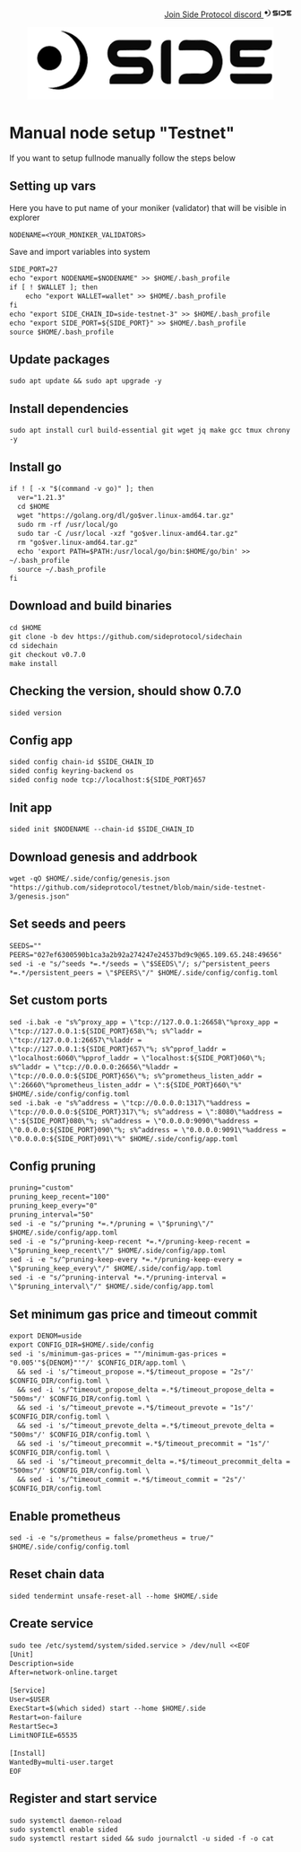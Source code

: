<p style="font-size:14px" align="right">
<a href="https://discord.gg/sideprotocol" target="_blank">Join Side Protocol discord <img src="https://github.com/Vitek7373/testnet_manual/blob/main/Side/logo.png" width="50"/></a>
</p>



<p align="center">
  <img height="130" height="auto" src="https://github.com/Vitek7373/testnet_manual/blob/main/Side/logo.png">
</p>

# Manual node setup "Testnet"
If you want to setup fullnode manually follow the steps below

## Setting up vars
Here you have to put name of your moniker (validator) that will be visible in explorer
```
NODENAME=<YOUR_MONIKER_VALIDATORS>
```

Save and import variables into system
```
SIDE_PORT=27
echo "export NODENAME=$NODENAME" >> $HOME/.bash_profile
if [ ! $WALLET ]; then
	echo "export WALLET=wallet" >> $HOME/.bash_profile
fi
echo "export SIDE_CHAIN_ID=side-testnet-3" >> $HOME/.bash_profile
echo "export SIDE_PORT=${SIDE_PORT}" >> $HOME/.bash_profile
source $HOME/.bash_profile
```

## Update packages
```
sudo apt update && sudo apt upgrade -y
```

## Install dependencies
```
sudo apt install curl build-essential git wget jq make gcc tmux chrony -y
```

## Install go
```
if ! [ -x "$(command -v go)" ]; then
  ver="1.21.3"
  cd $HOME
  wget "https://golang.org/dl/go$ver.linux-amd64.tar.gz"
  sudo rm -rf /usr/local/go
  sudo tar -C /usr/local -xzf "go$ver.linux-amd64.tar.gz"
  rm "go$ver.linux-amd64.tar.gz"
  echo 'export PATH=$PATH:/usr/local/go/bin:$HOME/go/bin' >> ~/.bash_profile
  source ~/.bash_profile
fi
```

## Download and build binaries
```
cd $HOME
git clone -b dev https://github.com/sideprotocol/sidechain
cd sidechain
git checkout v0.7.0
make install
```
## Checking the version, should show 0.7.0 
```
sided version
```

## Config app
```
sided config chain-id $SIDE_CHAIN_ID
sided config keyring-backend os
sided config node tcp://localhost:${SIDE_PORT}657
```

## Init app
```
sided init $NODENAME --chain-id $SIDE_CHAIN_ID
```

## Download genesis and addrbook
```
wget -qO $HOME/.side/config/genesis.json "https://github.com/sideprotocol/testnet/blob/main/side-testnet-3/genesis.json"
```

## Set seeds and peers
```
SEEDS=""
PEERS="027ef6300590b1ca3a2b92a274247e24537bd9c9@65.109.65.248:49656"
sed -i -e "s/^seeds *=.*/seeds = \"$SEEDS\"/; s/^persistent_peers *=.*/persistent_peers = \"$PEERS\"/" $HOME/.side/config/config.toml
```

## Set custom ports
```
sed -i.bak -e "s%^proxy_app = \"tcp://127.0.0.1:26658\"%proxy_app = \"tcp://127.0.0.1:${SIDE_PORT}658\"%; s%^laddr = \"tcp://127.0.0.1:26657\"%laddr = \"tcp://127.0.0.1:${SIDE_PORT}657\"%; s%^pprof_laddr = \"localhost:6060\"%pprof_laddr = \"localhost:${SIDE_PORT}060\"%; s%^laddr = \"tcp://0.0.0.0:26656\"%laddr = \"tcp://0.0.0.0:${SIDE_PORT}656\"%; s%^prometheus_listen_addr = \":26660\"%prometheus_listen_addr = \":${SIDE_PORT}660\"%" $HOME/.side/config/config.toml
sed -i.bak -e "s%^address = \"tcp://0.0.0.0:1317\"%address = \"tcp://0.0.0.0:${SIDE_PORT}317\"%; s%^address = \":8080\"%address = \":${SIDE_PORT}080\"%; s%^address = \"0.0.0.0:9090\"%address = \"0.0.0.0:${SIDE_PORT}090\"%; s%^address = \"0.0.0.0:9091\"%address = \"0.0.0.0:${SIDE_PORT}091\"%" $HOME/.side/config/app.toml
```

## Config pruning
```
pruning="custom"
pruning_keep_recent="100"
pruning_keep_every="0"
pruning_interval="50"
sed -i -e "s/^pruning *=.*/pruning = \"$pruning\"/" $HOME/.side/config/app.toml
sed -i -e "s/^pruning-keep-recent *=.*/pruning-keep-recent = \"$pruning_keep_recent\"/" $HOME/.side/config/app.toml
sed -i -e "s/^pruning-keep-every *=.*/pruning-keep-every = \"$pruning_keep_every\"/" $HOME/.side/config/app.toml
sed -i -e "s/^pruning-interval *=.*/pruning-interval = \"$pruning_interval\"/" $HOME/.side/config/app.toml
```

## Set minimum gas price and timeout commit
```
export DENOM=uside
export CONFIG_DIR=$HOME/.side/config
sed -i 's/minimum-gas-prices = ""/minimum-gas-prices = "0.005'"${DENOM}"'"/' $CONFIG_DIR/app.toml \
  && sed -i 's/^timeout_propose =.*$/timeout_propose = "2s"/' $CONFIG_DIR/config.toml \
  && sed -i 's/^timeout_propose_delta =.*$/timeout_propose_delta = "500ms"/' $CONFIG_DIR/config.toml \
  && sed -i 's/^timeout_prevote =.*$/timeout_prevote = "1s"/' $CONFIG_DIR/config.toml \
  && sed -i 's/^timeout_prevote_delta =.*$/timeout_prevote_delta = "500ms"/' $CONFIG_DIR/config.toml \
  && sed -i 's/^timeout_precommit =.*$/timeout_precommit = "1s"/' $CONFIG_DIR/config.toml \
  && sed -i 's/^timeout_precommit_delta =.*$/timeout_precommit_delta = "500ms"/' $CONFIG_DIR/config.toml \
  && sed -i 's/^timeout_commit =.*$/timeout_commit = "2s"/' $CONFIG_DIR/config.toml
```

## Enable prometheus
```
sed -i -e "s/prometheus = false/prometheus = true/" $HOME/.side/config/config.toml
```

## Reset chain data
```
sided tendermint unsafe-reset-all --home $HOME/.side
```

## Create service
```
sudo tee /etc/systemd/system/sided.service > /dev/null <<EOF
[Unit]
Description=side
After=network-online.target

[Service]
User=$USER
ExecStart=$(which sided) start --home $HOME/.side
Restart=on-failure
RestartSec=3
LimitNOFILE=65535

[Install]
WantedBy=multi-user.target
EOF
```

## Register and start service
```
sudo systemctl daemon-reload
sudo systemctl enable sided
sudo systemctl restart sided && sudo journalctl -u sided -f -o cat
```
